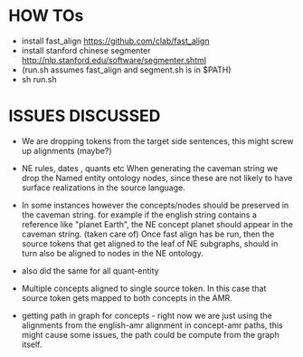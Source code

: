 HOW TOs
=======

- install fast_align https://github.com/clab/fast_align
- install stanford chinese segmenter http://nlp.stanford.edu/software/segmenter.shtml
- (run.sh assumes fast_align and segment.sh is in $PATH)
- sh run.sh

ISSUES DISCUSSED
================

- We are dropping tokens from the target side sentences, this might screw up alignments (maybe?)


- NE rules, dates , quants etc When generating the caveman string we drop the Named entity ontology nodes, since these
are not likely to have surface realizations in the source language. 

- In some instances however the concepts/nodes should be preserved in the caveman string.
for example if the english string contains a reference like "planet Earth", the NE concept planet should appear in the 
caveman string. (taken care of)
Once fast align has be run, then the source tokens that get aligned to the leaf of NE subgraphs, should
in turn also be aligned to nodes in the NE ontology.

- also did the same for all quant-entity 

- Multiple concepts aligned to single source token.
In this case that source token gets mapped to both concepts in the AMR.

- getting path in graph for concepts - right now we are just using the alignments from the english-amr alignment in 
concept-amr paths, this might cause some issues, the path could be compute from the graph itself.
